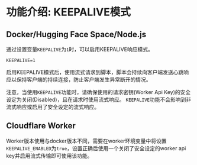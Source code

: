 # 功能介绍: KEEPALIVE模式

## Docker/Hugging Face Space/Node.js

通过设置变量`KEEPALIVE`为`1`时，可以启用KEEPALIVE响应模式。
```
KEEPALIVE=1
```
启用KEEPALIVE模式后，使用流式请求到脚本，脚本会持续向客户端发送心跳响应以保持客户端的持续连接，防止客户端发生异常断开的情况。

注意，当使用`KEEPALIVE`功能时，请确保使用的请求密钥(Worker Api Key)的安全设定为关闭(Disabled)，且在请求时使用流式响应。
`KEEPALIVE`功能不会影响到非流式响应或启用了安全设定的流式响应。

## Cloudflare Worker

Worker版本使用与docker版本不同，需要在worker环境变量中将设置`KEEPALIVE_ENABLED`为`true`，设置正确后使用一个关闭了安全设定的worker api key并启用流式传输即可使用该功能。
